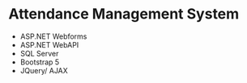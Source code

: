 # Attendance Management System
- ASP.NET Webforms
- ASP.NET WebAPI
- SQL Server
- Bootstrap 5
- JQuery/ AJAX
